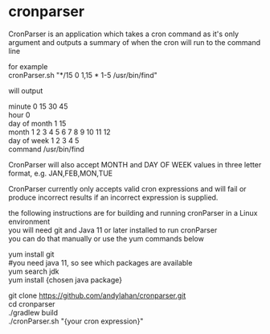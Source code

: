 # cronparser

CronParser is an application which takes a cron command as it's only argument and outputs a summary of when the cron will run to the command line  
  
for example   
cronParser.sh "*/15 0 1,15 * 1-5 /usr/bin/find"  

will output  

minute 0 15 30 45  
hour 0  
day of month 1 15  
month 1 2 3 4 5 6 7 8 9 10 11 12  
day of week 1 2 3 4 5  
command /usr/bin/find  
  
CronParser will also accept MONTH and DAY OF WEEK values in three letter format, e.g. JAN,FEB,MON,TUE  
  
CronParser currently only accepts valid cron expressions and will fail or produce incorrect results if an incorrect expression is supplied.  
  
the following instructions are for building and running cronParser in a Linux environment  
you will need git and Java 11 or later installed to run cronParser  
you can do that manually or use the yum commands below  
  
yum install git  
#you need java 11, so see which packages are available  
yum search jdk  
yum install {chosen java package}  
  
git clone https://github.com/andylahan/cronparser.git  
cd cronparser  
./gradlew build  
./cronParser.sh "{your cron expression}"  